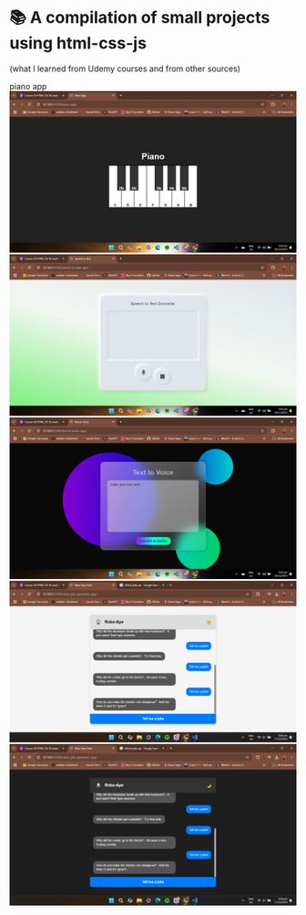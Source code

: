 # 📚 A compilation of small projects using html-css-js 
(what I learned from Udemy courses and from other sources)

piano app
![piano-app ](https://github.com/max31337/html-css-js/blob/main/project-images/piano-app.png?raw=true)
![speech-to-text-app ](https://github.com/max31337/html-css-js/blob/main/project-images/speech-to-text-app.png?raw=true)
![text-to-voice-app ](https://github.com/max31337/html-css-js/blob/main/project-images/text-to-voice-app.png?raw=true)
![robot-joke-generator-app ](https://github.com/max31337/html-css-js/blob/main/project-images/robot-joke-generator-app.png?raw=true)
![robot-joke-generator(dark-mode)-app ](https://github.com/max31337/html-css-js/blob/main/project-images/robot-joke-generator(dark-mode)-app.png?raw=true)

